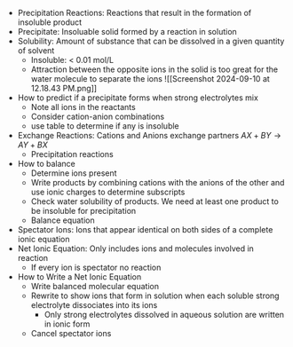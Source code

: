 - Precipitation Reactions: Reactions that result in the formation of insoluble product
- Precipitate: Insoluable solid formed by a reaction in solution
- Solubility: Amount of substance that can be dissolved in a given quantity of solvent
	- Insoluble: < 0.01 mol/L
	- Attraction between the opposite ions in the solid is too great for the water molecule to separate the ions
![[Screenshot 2024-09-10 at 12.18.43 PM.png]]
- How to predict if a precipitate forms when strong electrolytes mix
	- Note all ions in the reactants
	- Consider cation-anion combinations
	- use table to determine if any is insoluble
- Exchange Reactions: Cations and Anions exchange partners $AX+BY\rightarrow AY+BX$
	- Precipitation reactions
- How to balance
	- Determine ions present
	- Write products by combining cations with the anions of the other and use ionic charges to determine subscripts
	- Check water solubility of products. We need at least one product to be insoluble for precipitation
	- Balance equation 
- Spectator Ions: Ions that appear identical on both sides of a complete ionic equation 
- Net Ionic Equation: Only includes ions and molecules involved in reaction
	- If every ion is spectator no reaction 
- How to Write a Net Ionic Equation
	- Write balanced molecular equation
	- Rewrite to show ions that form in solution when each soluble strong electrolyte dissociates into its ions
		- Only strong electrolytes dissolved in aqueous solution are written in ionic form
	- Cancel spectator ions